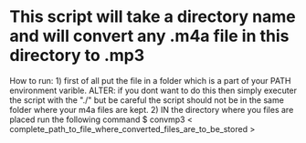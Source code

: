 
 This script will take a directory name and will convert any .m4a file in this directory to .mp3
 =============================================================================================
 How to run: 1) first of all  put the file in a folder which is a part of your
                 PATH environment varible.
                 ALTER: if you dont want to do this then simply executer the script with the "./"
                        but be careful the script should not be in the same folder where your m4a 
                        files are kept.
             2) IN the directory where you files are placed run the following command
                 $ convmp3 < complete_path_to_file_where_converted_files_are_to_be_stored >
